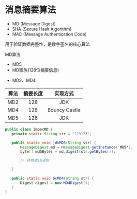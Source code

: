# 消息摘要算法

* MD (Message Digest)
* SHA (Secure Hash Algorithm)
* MAC (Message Authentication Code)

用于验证数据完整性，是数字签名的核心算法

MD算法

* MD5
* MD家族(128位摘要信息)
 - MD2、MD4

 |算法|摘要长度|实现方式|
 |:--:|:--:|:--:|
 |MD2|128|JDK|
 |MD4|128|Bouncy Castle|
 |MD5|128|JDK|

 ```java
 public class ImoocMD {
	private static String str = "123123";

	public static void jdkMD5(String str) {
		MessageDigest md = MessageDigest.getInstance('MD5');
		byte[] md5Bytes = md.digest(str.getBytes());

		// 转换成16进制

	}
	
	public static void bcMD4(String str) {
		Digest digest = new MD4Digest();
	}
 }
 ```
